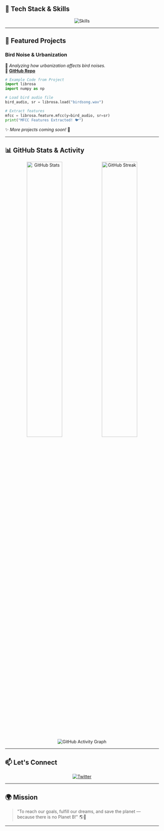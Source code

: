 ## 🚀 Tech Stack & Skills
<p align="center">
  <img src="https://skillicons.dev/icons?i=python,tensorflow,scikit-learn,git,github,vscode&perline=6" alt="Skills" />
</p>

---

## 🌟 Featured Projects  
###  Bird Noise & Urbanization
📌 *Analyzing how urbanization affects bird noises.*  
🔗 **[GitHub Repo](https://github.com/PratyushMaharana/kabootar)**

```python
# Example Code from Project
import librosa
import numpy as np

# Load bird audio file
bird_audio, sr = librosa.load("birdsong.wav")

# Extract features
mfcc = librosa.feature.mfcc(y=bird_audio, sr=sr)
print("MFCC Features Extracted! 🐦")
```

✨ *More projects coming soon!* 🚀

---

## 📊 GitHub Stats & Activity
<p align="center">
  <img src="https://github-readme-stats.vercel.app/api?username=PratyushMaharana&show_icons=true&theme=radical" alt="GitHub Stats" width="48%" />
  <img src="https://github-readme-streak-stats.herokuapp.com/?user=PratyushMaharana&theme=radical" alt="GitHub Streak" width="48%" />
</p>

<p align="center">
  <img src="https://github-readme-activity-graph.vercel.app/graph?username=PratyushMaharana&theme=radical" alt="GitHub Activity Graph" />
</p>

---

## 📫 Let's Connect
<p align="center">
  <a href="https://twitter.com/Pratyush008PRM"><img src="https://img.shields.io/badge/Twitter-1DA1F2?style=for-the-badge&logo=twitter&logoColor=white" alt="Twitter" /></a>


---

## 🌍 Mission
> "To reach our goals, fulfill our dreams, and save the planet — because there is no Planet B!" 🌎💚

---

